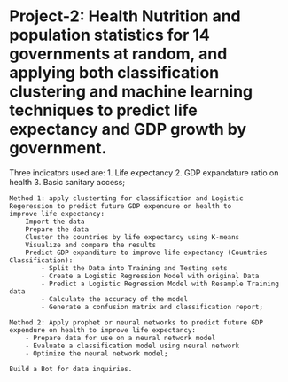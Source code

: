 # Project-2: Health Nutrition and population statistics for 14 governments at random, and applying both classification clustering and machine learning techniques to predict life expectancy and GDP growth by government. 

Three indicators used are: 
    1. Life expectancy
    2. GDP expandature ratio on health
    3. Basic sanitary access;
   
    Method 1: apply clusterting for classification and Logistic Regeression to predict future GDP expendure on health to 
    improve life expectancy:
        Import the data 
        Prepare the data
        Cluster the countries by life expectancy using K-means
        Visualize and compare the results
        Predict GDP expanditure to improve life expectancy (Countries Classification):
            - Split the Data into Training and Testing sets
            - Create a Logistic Regression Model with original Data
            - Predict a Logistic Regression Model with Resample Training data
            - Calculate the accuracy of the model
            - Generate a confusion matrix and classification report;
        
    Method 2: Apply prophet or neural networks to predict future GDP expendure on health to improve life expectancy:
        - Prepare data for use on a neural network model
        - Evaluate a classification model using neural network
        - Optimize the neural network model;

    Build a Bot for data inquiries.
